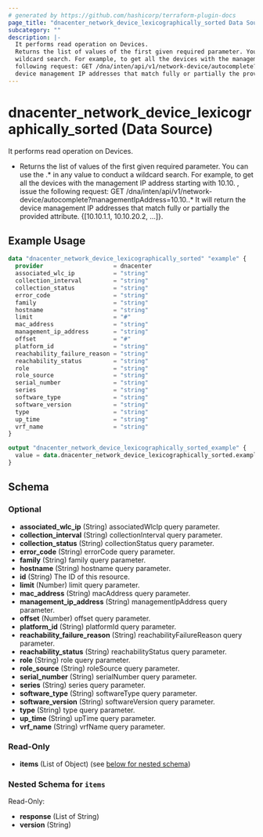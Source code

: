 ```yaml
---
# generated by https://github.com/hashicorp/terraform-plugin-docs
page_title: "dnacenter_network_device_lexicographically_sorted Data Source - terraform-provider-dnacenter"
subcategory: ""
description: |-
  It performs read operation on Devices.
  Returns the list of values of the first given required parameter. You can use the .* in any value to conduct a
  wildcard search. For example, to get all the devices with the management IP address starting with 10.10. , issue the
  following request: GET /dna/inten/api/v1/network-device/autocomplete?managementIpAddress=10.10..* It will return the
  device management IP addresses that match fully or partially the provided attribute. {[10.10.1.1, 10.10.20.2, …]}.
---
```


# dnacenter_network_device_lexicographically_sorted (Data Source)

It performs read operation on Devices.

- Returns the list of values of the first given required parameter. You can use the .* in any value to conduct a
wildcard search. For example, to get all the devices with the management IP address starting with 10.10. , issue the
following request: GET /dna/inten/api/v1/network-device/autocomplete?managementIpAddress=10.10..* It will return the
device management IP addresses that match fully or partially the provided attribute. {[10.10.1.1, 10.10.20.2, …]}.

## Example Usage

```terraform
data "dnacenter_network_device_lexicographically_sorted" "example" {
  provider                    = dnacenter
  associated_wlc_ip           = "string"
  collection_interval         = "string"
  collection_status           = "string"
  error_code                  = "string"
  family                      = "string"
  hostname                    = "string"
  limit                       = "#"
  mac_address                 = "string"
  management_ip_address       = "string"
  offset                      = "#"
  platform_id                 = "string"
  reachability_failure_reason = "string"
  reachability_status         = "string"
  role                        = "string"
  role_source                 = "string"
  serial_number               = "string"
  series                      = "string"
  software_type               = "string"
  software_version            = "string"
  type                        = "string"
  up_time                     = "string"
  vrf_name                    = "string"
}

output "dnacenter_network_device_lexicographically_sorted_example" {
  value = data.dnacenter_network_device_lexicographically_sorted.example.items
}
```

<!-- schema generated by tfplugindocs -->
## Schema

### Optional

- **associated_wlc_ip** (String) associatedWlcIp query parameter.
- **collection_interval** (String) collectionInterval query parameter.
- **collection_status** (String) collectionStatus query parameter.
- **error_code** (String) errorCode query parameter.
- **family** (String) family query parameter.
- **hostname** (String) hostname query parameter.
- **id** (String) The ID of this resource.
- **limit** (Number) limit query parameter.
- **mac_address** (String) macAddress query parameter.
- **management_ip_address** (String) managementIpAddress query parameter.
- **offset** (Number) offset query parameter.
- **platform_id** (String) platformId query parameter.
- **reachability_failure_reason** (String) reachabilityFailureReason query parameter.
- **reachability_status** (String) reachabilityStatus query parameter.
- **role** (String) role query parameter.
- **role_source** (String) roleSource query parameter.
- **serial_number** (String) serialNumber query parameter.
- **series** (String) series query parameter.
- **software_type** (String) softwareType query parameter.
- **software_version** (String) softwareVersion query parameter.
- **type** (String) type query parameter.
- **up_time** (String) upTime query parameter.
- **vrf_name** (String) vrfName query parameter.

### Read-Only

- **items** (List of Object) (see [below for nested schema](#nestedatt--items))

<a id="nestedatt--items"></a>
### Nested Schema for `items`

Read-Only:

- **response** (List of String)
- **version** (String)


